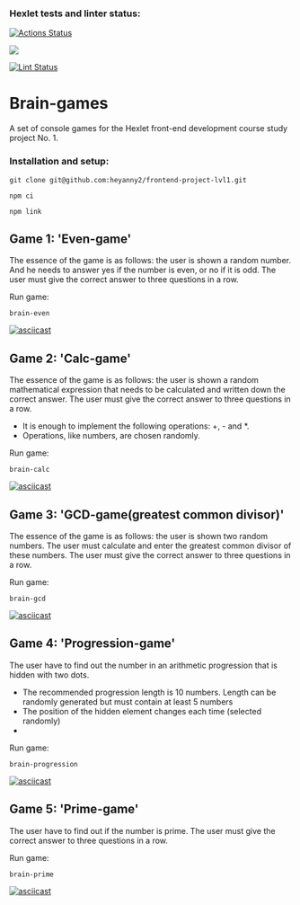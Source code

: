 ### Hexlet tests and linter status:
[![Actions Status](https://github.com/heyanny2/frontend-project-lvl1/workflows/hexlet-check/badge.svg)](https://github.com/heyanny2/frontend-project-lvl1/actions)

<a href="https://codeclimate.com/github/codeclimate/codeclimate/maintainability"><img src="https://api.codeclimate.com/v1/badges/a99a88d28ad37a79dbf6/maintainability" /></a>

[![Lint Status](https://github.com/heyanny2/frontend-project-lvl1/actions/workflows/lint.yml/badge.svg)](https://github.com/heyanny2/frontend-project-lvl1/actions)

# Brain-games

A set of console games for the Hexlet front-end development course study project No. 1.

### Installation and setup:
```
git clone git@github.com:heyanny2/frontend-project-lvl1.git

npm ci

npm link
```

## Game 1: 'Even-game'
The essence of the game is as follows: the user is shown a random number. And he needs to answer yes if the number is even, or no if it is odd. The user must give the correct answer to three questions in a row.

Run game:

```
brain-even
```

[![asciicast](https://asciinema.org/a/jfkmACp3LOxIEdcO9EC9JcDbJ.svg)](https://asciinema.org/a/jfkmACp3LOxIEdcO9EC9JcDbJ)

## Game 2: 'Calc-game'
The essence of the game is as follows: the user is shown a random mathematical expression that needs to be calculated and written down the correct answer. The user must give the correct answer to three questions in a row.
- It is enough to implement the following operations: +, - and *.
- Operations, like numbers, are chosen randomly.

Run game:

```
brain-calc
```

[![asciicast](https://asciinema.org/a/uYT8rgbVQXyBBK7l5itV2MqIv.svg)](https://asciinema.org/a/uYT8rgbVQXyBBK7l5itV2MqIv)

## Game 3: 'GCD-game(greatest common divisor)'
The essence of the game is as follows: the user is shown two random numbers. The user must calculate and enter the greatest common divisor of these numbers. The user must give the correct answer to three questions in a row.

Run game:

```
brain-gcd
```

[![asciicast](https://asciinema.org/a/m3BoxmLpvVgD1VU1bWiQoT4gi.svg)](https://asciinema.org/a/m3BoxmLpvVgD1VU1bWiQoT4gi)

## Game 4: 'Progression-game'
The user have to find out the number in an arithmetic progression that is hidden with two dots.
- The recommended progression length is 10 numbers. Length can be randomly generated but must contain at least 5 numbers
- The position of the hidden element changes each time (selected randomly)
- 
Run game:

```
brain-progression
```

[![asciicast](https://asciinema.org/a/NtzSAXEgnkTC6ZOfGGronsWQx.svg)](https://asciinema.org/a/NtzSAXEgnkTC6ZOfGGronsWQx)

## Game 5: 'Prime-game'
The user have to find out if the number is prime. The user must give the correct answer to three questions in a row.

Run game:

```
brain-prime
```
[![asciicast](https://asciinema.org/a/a7NydQH3RXOBgJfRWqktnfhFQ.svg)](https://asciinema.org/a/a7NydQH3RXOBgJfRWqktnfhFQ)
